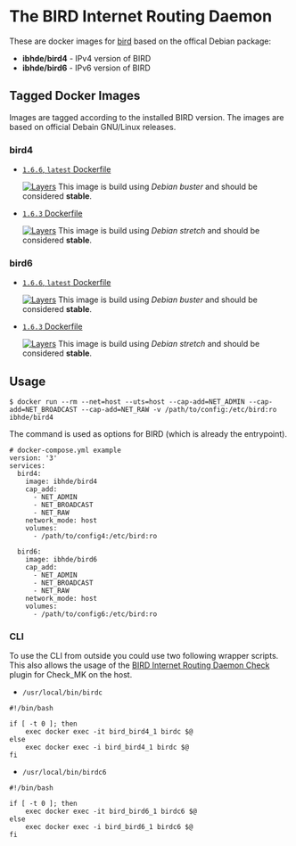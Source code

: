 # The BIRD Internet Routing Daemon

These are docker images for [bird](http://bird.network.cz/) based on the offical Debian package:
- **ibhde/bird4** - IPv4 version of BIRD
- **ibhde/bird6** - IPv6 version of BIRD


## Tagged Docker Images

Images are tagged according to the installed BIRD version. The images are based on official Debain GNU/Linux releases.

### bird4

* [`1.6.6`, `latest` Dockerfile](https://github.com/DE-IBH/bird-docker/blob/master/bird4-1.6.6-debian/Dockerfile)

  [![Layers](https://images.microbadger.com/badges/image/ibhde/bird4:1.6.6.svg)](https://images.microbadger.com/badges/image/ibhde/bird4:1.6.6)
  This image is build using *Debian buster* and should be considered **stable**.

* [`1.6.3` Dockerfile](https://github.com/DE-IBH/bird-docker/blob/master/bird4-1.6.3-debian/Dockerfile)

  [![Layers](https://images.microbadger.com/badges/image/ibhde/bird4:1.6.3.svg)](https://images.microbadger.com/badges/image/ibhde/bird4:1.6.3)
  This image is build using *Debian stretch* and should be considered **stable**.

### bird6

* [`1.6.6`, `latest` Dockerfile](https://github.com/DE-IBH/bird-docker/blob/master/bird6-1.6.6-debian/Dockerfile)

  [![Layers](https://images.microbadger.com/badges/image/ibhde/bird6:1.6.6.svg)](https://images.microbadger.com/badges/image/ibhde/bird6:1.6.6)
  This image is build using *Debian buster* and should be considered **stable**.

* [`1.6.3` Dockerfile](https://github.com/DE-IBH/bird-docker/blob/master/bird6-1.6.3-debian/Dockerfile)

  [![Layers](https://images.microbadger.com/badges/image/ibhde/bird6:1.6.3.svg)](https://images.microbadger.com/badges/image/ibhde/bird6:1.6.3)
  This image is build using *Debian stretch* and should be considered **stable**.


## Usage

```
$ docker run --rm --net=host --uts=host --cap-add=NET_ADMIN --cap-add=NET_BROADCAST --cap-add=NET_RAW -v /path/to/config:/etc/bird:ro ibhde/bird4
```

The command is used as options for BIRD (which is already the entrypoint).

```
# docker-compose.yml example
version: '3'
services:
  bird4:
    image: ibhde/bird4
    cap_add:
      - NET_ADMIN
      - NET_BROADCAST
      - NET_RAW
    network_mode: host
    volumes:
      - /path/to/config4:/etc/bird:ro

  bird6:
    image: ibhde/bird6
    cap_add:
      - NET_ADMIN
      - NET_BROADCAST
      - NET_RAW
    network_mode: host
    volumes:
      - /path/to/config6:/etc/bird:ro
```

### CLI

To use the CLI from outside you could use two following wrapper scripts. This also allows the usage of the [BIRD Internet Routing Daemon Check](https://github.com/DE-IBH/bird-docker/blob/master/Check_MK.md) plugin for Check_MK on the host.


- `/usr/local/bin/birdc`

```
#!/bin/bash

if [ -t 0 ]; then
    exec docker exec -it bird_bird4_1 birdc $@
else
    exec docker exec -i bird_bird4_1 birdc $@
fi
```

- `/usr/local/bin/birdc6`

```
#!/bin/bash

if [ -t 0 ]; then
    exec docker exec -it bird_bird6_1 birdc6 $@
else
    exec docker exec -i bird_bird6_1 birdc6 $@
fi
```
